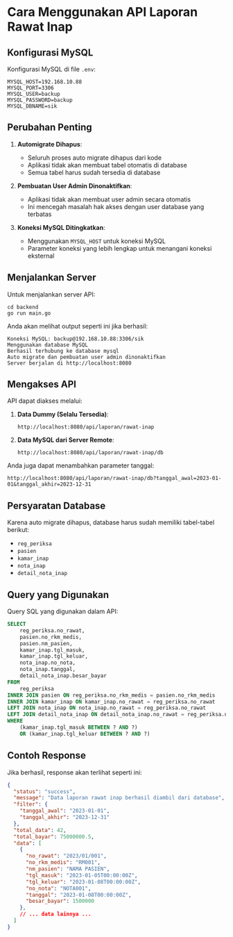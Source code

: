 # Cara Menggunakan API Laporan Rawat Inap

## Konfigurasi MySQL

Konfigurasi MySQL di file `.env`:

```
MYSQL_HOST=192.168.10.88
MYSQL_PORT=3306
MYSQL_USER=backup
MYSQL_PASSWORD=backup
MYSQL_DBNAME=sik
```

## Perubahan Penting

1. **Automigrate Dihapus**:
   - Seluruh proses auto migrate dihapus dari kode
   - Aplikasi tidak akan membuat tabel otomatis di database
   - Semua tabel harus sudah tersedia di database

2. **Pembuatan User Admin Dinonaktifkan**:
   - Aplikasi tidak akan membuat user admin secara otomatis
   - Ini mencegah masalah hak akses dengan user database yang terbatas

3. **Koneksi MySQL Ditingkatkan**:
   - Menggunakan `MYSQL_HOST` untuk koneksi MySQL
   - Parameter koneksi yang lebih lengkap untuk menangani koneksi eksternal

## Menjalankan Server

Untuk menjalankan server API:

```
cd backend
go run main.go
```

Anda akan melihat output seperti ini jika berhasil:
```
Koneksi MySQL: backup@192.168.10.88:3306/sik
Menggunakan database MySQL
Berhasil terhubung ke database mysql
Auto migrate dan pembuatan user admin dinonaktifkan
Server berjalan di http://localhost:8080
```

## Mengakses API

API dapat diakses melalui:

1. **Data Dummy (Selalu Tersedia)**:
   ```
   http://localhost:8080/api/laporan/rawat-inap
   ```

2. **Data MySQL dari Server Remote**:
   ```
   http://localhost:8080/api/laporan/rawat-inap/db
   ```

Anda juga dapat menambahkan parameter tanggal:
```
http://localhost:8080/api/laporan/rawat-inap/db?tanggal_awal=2023-01-01&tanggal_akhir=2023-12-31
```

## Persyaratan Database

Karena auto migrate dihapus, database harus sudah memiliki tabel-tabel berikut:

- `reg_periksa`
- `pasien`
- `kamar_inap`
- `nota_inap`
- `detail_nota_inap`

## Query yang Digunakan

Query SQL yang digunakan dalam API:

```sql
SELECT
    reg_periksa.no_rawat,
    pasien.no_rkm_medis,
    pasien.nm_pasien,
    kamar_inap.tgl_masuk,
    kamar_inap.tgl_keluar,
    nota_inap.no_nota,
    nota_inap.tanggal,
    detail_nota_inap.besar_bayar
FROM
    reg_periksa
INNER JOIN pasien ON reg_periksa.no_rkm_medis = pasien.no_rkm_medis
INNER JOIN kamar_inap ON kamar_inap.no_rawat = reg_periksa.no_rawat
LEFT JOIN nota_inap ON nota_inap.no_rawat = reg_periksa.no_rawat
LEFT JOIN detail_nota_inap ON detail_nota_inap.no_rawat = reg_periksa.no_rawat
WHERE
    (kamar_inap.tgl_masuk BETWEEN ? AND ?)
    OR (kamar_inap.tgl_keluar BETWEEN ? AND ?)
```

## Contoh Response

Jika berhasil, response akan terlihat seperti ini:

```json
{
  "status": "success",
  "message": "Data laporan rawat inap berhasil diambil dari database",
  "filter": {
    "tanggal_awal": "2023-01-01",
    "tanggal_akhir": "2023-12-31"
  },
  "total_data": 42,
  "total_bayar": 75000000.5,
  "data": [
    {
      "no_rawat": "2023/01/001",
      "no_rkm_medis": "RM001",
      "nm_pasien": "NAMA PASIEN",
      "tgl_masuk": "2023-01-05T00:00:00Z",
      "tgl_keluar": "2023-01-08T00:00:00Z",
      "no_nota": "NOTA001",
      "tanggal": "2023-01-08T00:00:00Z",
      "besar_bayar": 1500000
    },
    // ... data lainnya ...
  ]
} 
